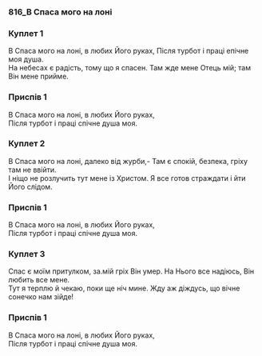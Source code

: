 ### 816_В Спаса мого на лоні
### Куплет 1
В Спаса мого на лоні, в любих Його руках, Після турбот і праці епічне моя душа.<br/>На небесах є радість, тому що я спасен. Там жде мене Отець мій; там Він мене прийме.
### Приспів 1
В Спаса мого на лоні, в любих Його руках, <br/>Після турбот і праці спічне душа моя.
### Куплет 2
В Спаса мого на лоні, далеко від журби,- Там є спокій, безпека, гріху там не ввійти. <br/>І ніщо не розлучить тут мене із Христом. Я все готов страждати і йти Його слідом.
### Приспів 1
В Спаса мого на лоні, в любих Його руках, <br/>Після турбот і праці спічне душа моя.
### Куплет 3
Спас є моїм притулком, за.мій гріх Він умер. На Нього все надіюсь, Він любить все мене. <br/>Тут я терплю й чекаю, поки ще ніч мине. Жду аж діждусь, що вічне сонечко нам зійде!
### Приспів 1
В Спаса мого на лоні, в любих Його руках, <br/>Після турбот і праці спічне душа моя.
